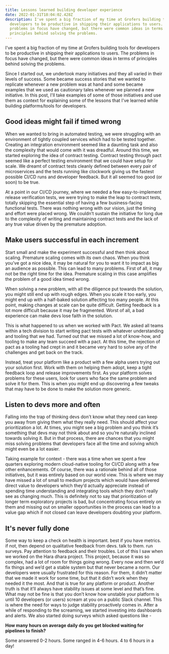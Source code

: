 ```yaml
---
title: Lessons learned building developer experience
date: 2022-01-31T18:04:02.428Z
description: I've spent a big fraction of my time at Grofers building tools for
  developers to be productive in shipping their applications to users. The
  problems in focus have changed, but there were common ideas in terms of
  principles behind solving the problems.
---
```

I've spent a big fraction of my time at Grofers building tools for developers to be productive in shipping their applications to users. The problems in focus have changed, but there were common ideas in terms of principles behind solving the problems.

Since I started out, we undertook many initiatives and they all varied in their levels of success. Some became success stories that we wanted to replicate whenever a new problem was at hand and some became examples that we used as cautionary tales whenever we planned a new initiative. In this post, I'll take examples of some of those initiatives and use them as context for explaining some of the lessons that I've learned while building platforms/tools for developers.



## Good ideas might fail if timed wrong

When we wanted to bring in automated testing, we were struggling with an environment of tightly coupled services which had to be tested together. Creating an integration environment seemed like a daunting task and also the complexity that would come with it was dreadful. Around this time, we started exploring the idea of contract testing. Contract testing through pact seemed like a perfect testing environment that we could have setup for scale. We dreamt of contract tests cleanly defined between every pair of microservices and the tests running like clockwork giving us the fastest possible CI/CD runs and developer feedback. But it all seemed too good (or soon) to be true.

At a point in our CI/CD journey, where we needed a few easy-to-implement release verification tests, we were trying to make the leap to contract tests, totally skipping the essential step of having a few business-facing functional tests. There was nothing wrong with our vision, just the timing and effort were placed wrong. We couldn’t sustain the initiative for long due to the complexity of writing and maintaining contract tests and the lack of any true value driven by the premature adoption.

## Make users successful in each increment

Start small and make the experiment successful and then think about scaling. Premature scaling comes with its own chaos. When you think you’ve got a nice idea, it may be natural for you to want it to impact as big an audience as possible. This can lead to many problems. First of all, it may not be the right time for the idea. Premature scaling in this case amplifies the problem of a good idea timed wrong.

When solving a new problem, with all the diligence put towards the solution, you might still end up with rough edges. When you scale it too early, you might end up with a half-baked solution affecting too many people. At this point, making changes at scale can be quite difficult. Getting feedback is a lot more difficult because it may be fragmented. Worst of all, a bad experience can make devs lose faith in the solution.

This is what happened to us when we worked with Pact. We asked all teams within a tech division to start writing pact tests with whatever understanding and tooling that we had. Turned out that we missed a lot of know-how, and tooling to make any team succeed with a pact. At this time, the rejection of pact as a tooling had crept in and it became very hard to solve any of the challenges and get back on the track.

Instead, treat your platform like a product with a few alpha users trying out your solution first. Work with them on helping them adopt, keep a tight feedback loop and release improvements first. As your platform solves problems for these users, look for users who face the same problem and solve it for them. This is when you might end up discovering a few tweaks that may have to be done to make the solution more generic.

## Listen to devs more and often

Falling into the trap of thinking devs don't know what they need can keep you away from giving them what they really need. This should affect your prioritization a lot. At times, you might see a big problem and you think it’s something that devs may not think about and so you’re naturally inclined towards solving it. But in that process, there are chances that you might miss solving problems that developers face all the time and solving which might even be a lot easier.

Taking example for context - there was a time when we spent a few quarters exploring modern cloud-native tooling for CI/CD along with a few other enhancements. Of course, there was a rationale behind all of those initiatives, but it was entirely based on our world view. This is where we may have missed a lot of small to medium projects which would have delivered direct value to developers which they’d actually appreciate instead of spending time understanding and integrating tools which they don’t really see as changing much. This is definitely not to say that prioritization of longer term exploratory projects is bad, but concentrating focus entirely on them and missing out on smaller opportunities in the process can lead to a value gap which if not closed can leave developers doubting your platform.

## It's never fully done

Some way to keep a check on health is important. best if you have metrics. if not, then depend on qualitative feedback from devs. talk to them. run surveys. Pay attention to feedback and their troubles. Lot of this I saw when we worked on the Hara dhara project. This project, because it was so complex, had a lot of room for things going wrong. Every now and then we’d fix things and we’d get a stable system but that never became a norm. Our developers were usually frustrated for this reason. For them, it didn’t matter that we made it work for some time, but that it didn’t work when they needed it the most. And that is true for any platform or product. Another truth is that it’ll always have stability issues at some level and that’s fine. What may not be fine is that you don’t know how unstable your platform is until 10 developers (or users) scream at you on a public Slack channel. This is where the need for ways to judge stability proactively comes in. After a while of responding to the screaming, we started investing into dashboards and alerts. We also started doing surveys which asked questions like -

**How many hours on average daily do you get blocked waiting for pipelines to finish?**

Some answered 0-2 hours. Some ranged in 4-6 hours. 4 to 6 hours in a day!